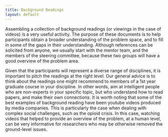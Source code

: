 ```yaml
---
title: Background Readings
layout: default
---
```

Assembling a collection of background readings (or viewings in the case of videos) is a very useful activity. The purpose of these documents is to help participants obtain a broader understanding of the problem space, and to fill in some of the gaps in their understanding. Although references can be solicited from anyone, we usually start with the mentor team, and the members of the steering committee, because these two groups will have a good overview of the problem area.

Given that the participants will represent a diverse range of disciplines, it is important to pitch the readings at the right level. Our general advice is to think about the readings one might recommend to members of a 1st year graduate course in your discipline. In other words, aim at intelligent people who are non-experts in your specific topic, but who understand how to read papers, and make their own connections. It is worth noting that some of the best examples of background reading have been youtube videos produced by media companies. This is particularly the case when dealing with complex social challenges, such as the opioid crisis. In this case, watching videos that helped to provide an overview of the problem, at a human level, can be very informative for researchers who may be otherwise removed the ground-level issues.